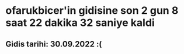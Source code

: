 # ofarukbicer'in gidisine son 2 gun 8 saat 22 dakika 32 saniye kaldi

## Gidis tarihi: 30.09.2022 :(